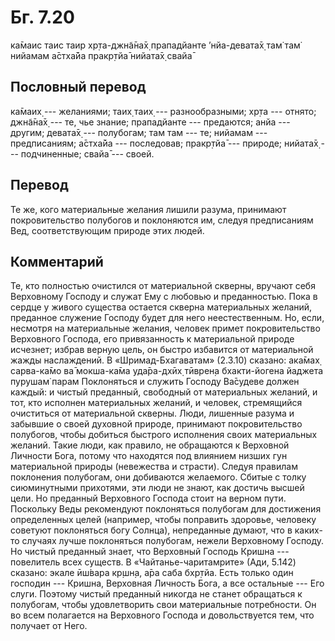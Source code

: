 # Бг. 7.20
ка̄маис таис таир хр̣та-джн̃а̄на̄х̣
прападйанте ’нйа-девата̄х̣
там̇ там̇ нийамам а̄стха̄йа
пракр̣тйа̄ нийата̄х̣ свайа̄
## Пословный перевод

ка̄маих̣ --- желаниями; таих̣ таих̣ --- разнообразными; хр̣та --- отнято;
джн̃а̄на̄х̣ --- те, чье знание; прападйанте --- предаются; анйа --- другим;
девата̄х̣ --- полубогам; там там --- те; нийамам --- предписаниям; а̄стха̄йа
--- последовав; пракр̣тйа̄ --- природе; нийата̄х̣ --- подчиненные; свайа̄ ---
своей.

## Перевод

Те же, кого материальные желания лишили разума, принимают
покровительство полубогов и поклоняются им, следуя предписаниям Вед,
соответствующим природе этих людей.

## Комментарий

Те, кто полностью очистился от материальной скверны, вручают себя
Верховному Господу и служат Ему с любовью и преданностью. Пока в сердце
у живого существа остается скверна материальных желаний, преданное
служение Господу будет для него неестественным. Но, если, несмотря на
материальные желания, человек примет покровительство Верховного Господа,
его привязанность к материальной природе исчезнет; избрав верную цель,
он быстро избавится от материальной жажды наслаждений. В
«Шримад-Бхагаватам» (2.3.10) сказано: ака̄мах̣ сарва-ка̄мо ва̄ мокша-ка̄ма
уда̄ра-дхӣх̣ тӣврен̣а бхакти-йогена йаджета пурушам̇ парам Поклоняться и
служить Господу Ва̄судеве должен каждый: и чистый преданный, свободный от
материальных желаний, и тот, кто исполнен материальных желаний, и
человек, стремящийся очиститься от материальной скверны. Люди, лишенные
разума и забывшие о своей духовной природе, принимают покровительство
полубогов, чтобы добиться быстрого исполнения своих материальных
желаний. Такие люди, как правило, не обращаются к Верховной Личности
Бога, потому что находятся под влиянием низших гун материальной природы
(невежества и страсти). Следуя правилам поклонения полубогам, они
добиваются желаемого. Сбитые с толку сиюминутными прихотями, эти люди не
знают, как достичь высшей цели. Но преданный Верховного Господа стоит на
верном пути. Поскольку Веды рекомендуют поклоняться полубогам для
достижения определенных целей (например, чтобы поправить здоровье,
человеку советуют поклоняться богу Солнца), непреданные думают, что в
каких-то случаях лучше поклоняться полубогам, нежели Верховному Господу.
Но чистый преданный знает, что Верховный Господь Кришна --- повелитель
всех существ. В «Чайтанье-чаритамрите» (Ади, 5.142) сказано: экале
ӣш́вара кр̣шн̣а, а̄ра саба бхр̣тйа. Есть только один господин --- Кришна,
Верховная Личность Бога, а все остальные --- Его слуги. Поэтому чистый
преданный никогда не станет обращаться к полубогам, чтобы удовлетворить
свои материальные потребности. Он во всем полагается на Верховного
Господа и довольствуется тем, что получает от Него.

